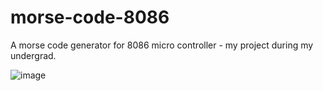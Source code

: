 # morse-code-8086

A morse code generator for 8086 micro controller - my project during my undergrad.

![image](https://github.com/voltr0x/morse-code-8086/assets/22748763/adc29fde-73bd-40e9-862e-30ebcc06ac88)


